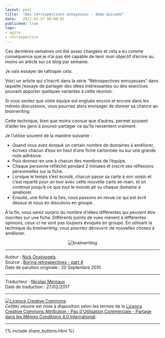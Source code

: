 ```yaml
---
layout: post
title:  "Des rétrospectives ennuyeuses - 4ème épisode"
date:   2017-02-27 00:00:01
published: true
tags:
- agile
- rétrospective
---
```


Ces dernières semaines ont été assez chargées et cela a eu comme conséquence que je n’ai pas été capable de tenir mon objectif d’écrire au moins un article sur ce blog par semaine.

Je vais essayer de rattraper cela.

Voici un article qui s’inscrit dans la série “Rétrospectives ennuyeuses” dans laquelle j’essaye de partager des idées intéressantes ou des exercices pouvant apporter quelques variantes à cette réunion.

Si vous sentez que votre équipe est engluée encore et encore dans les mêmes discussions, vous pourriez alors envisager de donner sa chance au  _brainwriting_.

Cette technique, bien que moins connue que d’autres, permet souvent d’aider les gens à pouvoir partager ce qu’ils ressentent vraiment.

Je l’utilise souvent de la manière suivante :

* Quand vous avez évoqué un certain nombre de domaines à améliorer, écrivez chacun d’eux en haut d’une fiche cartonnée ou sur une grande note adhésive.
* Puis donnez-en une à chacun des membres de l’équipe.
* Chaque personne réfléchit pendant 2 minutes et inscrit ses réflexions personnelles sur la fiche.
* Lorsque le temps s’est écoulé, chacun passe sa carte à son voisin et c’est repartit pour un tour avec cette nouvelle carte en main, et on continue jusqu’à ce que tout le monde ait vu chaque domaine à améliorer.
* Ensuite, une fiche à la fois, nous passons en revue ce qui est écrit dessus et nous en discutons en groupe.

À la fin, vous serez surpris du nombre d’idées différentes qui peuvent être inscrites sur une fiche.
Différents points de vues mènent à différentes opinions, ceux-ci ne sont pas toujours évoqués en groupe. En utilisant la technique du _brainwriting_, vous pourriez découvrir de nouvelles choses à améliorer.

<div align="center">
  <img title="brainwriting" src="{{ site.url }}assets/retrospectives_ennuyeuses/brainwriting1_fr.png" />
</div>

---
Auteur : [Nick Oostvogels](https://skycoach.be/ss/)  
Source : [Boring retrospectives - part 4](https://skycoach.be/2010/09/20/boring-retrospectives-part-4/)  
Date de parution originale : 20 Septembre 2010  

---
Traducteur : [Nicolas Mereaux](http://www.les-traducteurs-agiles.org/traducteurs/)  
Date de traduction : 27/02/2017  

---

<a rel="license" href="http://creativecommons.org/licenses/by-nc-sa/4.0/"><img alt="Licence Creative Commons" style="border-width:0" src="http://i.creativecommons.org/l/by-nc-sa/4.0/88x31.png" /></a><br />Ce(tte) oeuvre est mise à disposition selon les termes de la <a rel="license" href="http://creativecommons.org/licenses/by-nc-sa/4.0/">Licence Creative Commons Attribution - Pas d'Utilisation Commerciale - Partage dans les Mêmes Conditions 4.0 International</a>.

---

{% include share_buttons.html %}

